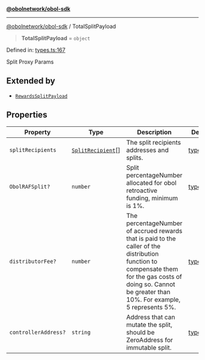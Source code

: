 [**@obolnetwork/obol-sdk**](../index.md)

***

[@obolnetwork/obol-sdk](../index.md) / TotalSplitPayload

> **TotalSplitPayload** = `object`

Defined in: [types.ts:167](https://github.com/ObolNetwork/obol-sdk/blob/719eeaf64437833b733de7c3e76fdb5a3bef243a/src/types.ts#L167)

Split Proxy Params

## Extended by

- [`RewardsSplitPayload`](../interfaces/RewardsSplitPayload.md)

## Properties

| Property | Type | Description | Defined in |
| ------ | ------ | ------ | ------ |
| <a id="splitrecipients"></a> `splitRecipients` | [`SplitRecipient`](SplitRecipient.md)[] | The split recipients addresses and splits. | [types.ts:169](https://github.com/ObolNetwork/obol-sdk/blob/719eeaf64437833b733de7c3e76fdb5a3bef243a/src/types.ts#L169) |
| <a id="obolrafsplit"></a> `ObolRAFSplit?` | `number` | Split percentageNumber allocated for obol retroactive funding, minimum is 1%. | [types.ts:172](https://github.com/ObolNetwork/obol-sdk/blob/719eeaf64437833b733de7c3e76fdb5a3bef243a/src/types.ts#L172) |
| <a id="distributorfee"></a> `distributorFee?` | `number` | The percentageNumber of accrued rewards that is paid to the caller of the distribution function to compensate them for the gas costs of doing so. Cannot be greater than 10%. For example, 5 represents 5%. | [types.ts:175](https://github.com/ObolNetwork/obol-sdk/blob/719eeaf64437833b733de7c3e76fdb5a3bef243a/src/types.ts#L175) |
| <a id="controlleraddress"></a> `controllerAddress?` | `string` | Address that can mutate the split, should be ZeroAddress for immutable split. | [types.ts:178](https://github.com/ObolNetwork/obol-sdk/blob/719eeaf64437833b733de7c3e76fdb5a3bef243a/src/types.ts#L178) |
